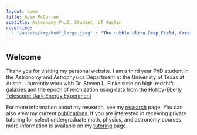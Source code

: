 ```yaml
---
layout: home
title: Adam McCarron
subtitle: Astronomy Ph.D. Student, UT Austin
cover-img:
  - "/assets/img/hudf_large.jpeg" : "The Hubble Ultra Deep Field, Credit: NASA/ESA"
---
```


## Welcome

Thank you for visiting my personal website. I am a third year PhD student in the Astronomy and Astrophysics Department at the Univeristy of Texas at Austin. I currently work with Dr. Steven L. Finkelstein on high-redshift galaxies and the epoch of reionization using data from the [Hobby-Eberly Telescope Dark Energy Experiment](https://hetdex.org/)

For more information about my research, see my [research](/research) page. You can also view my current [publications](/publications). If you are interested in receiving private tutoring for select undergraduate math, physics, and astronomy courses, more information is available on my [tutoring](/tutoring) page. 
